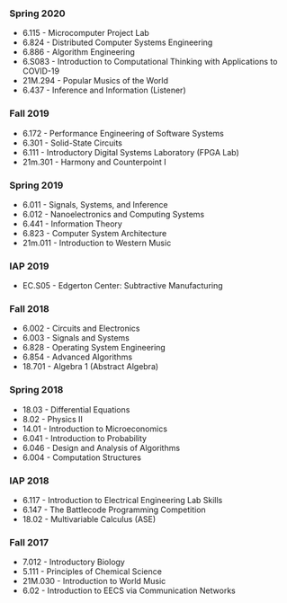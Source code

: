 ### Spring 2020
 - 6.115 - Microcomputer Project Lab
 - 6.824 - Distributed Computer Systems Engineering
 - 6.886 - Algorithm Engineering
 - 6.S083 - Introduction to Computational Thinking with Applications to COVID-19
 - 21M.294 - Popular Musics of the World
 - 6.437 - Inference and Information (Listener)
### Fall 2019
 - 6.172 - Performance Engineering of Software Systems
 - 6.301 - Solid-State Circuits
 - 6.111 - Introductory Digital Systems Laboratory (FPGA Lab)
 - 21m.301 - Harmony and Counterpoint I
### Spring 2019
 - 6.011 - Signals, Systems, and Inference
 - 6.012 - Nanoelectronics and Computing Systems
 - 6.441 - Information Theory
 - 6.823 - Computer System Architecture
 - 21m.011 - Introduction to Western Music
### IAP 2019
 - EC.S05 - Edgerton Center: Subtractive Manufacturing
### Fall 2018
 - 6.002 - Circuits and Electronics
 - 6.003 - Signals and Systems
 - 6.828 - Operating System Engineering
 - 6.854 - Advanced Algorithms
 - 18.701 - Algebra 1 (Abstract Algebra)
### Spring 2018
 - 18.03 - Differential Equations
 - 8.02 - Physics II
 - 14.01 - Introduction to Microeconomics
 - 6.041 - Introduction to Probability
 - 6.046 - Design and Analysis of Algorithms
 - 6.004 - Computation Structures
### IAP 2018
 - 6.117 - Introduction to Electrical Engineering Lab Skills
 - 6.147 - The Battlecode Programming Competition
 - 18.02 - Multivariable Calculus (ASE)
### Fall 2017
 - 7.012 - Introductory Biology
 - 5.111 - Principles of Chemical Science
 - 21M.030 - Introduction to World Music
 - 6.02 - Introduction to EECS via Communication Networks
